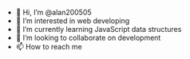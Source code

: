 - 👋 Hi, I’m @alan200505
- 👀 I’m interested in web developing
- 🌱 I’m currently learning JavaScript data structures
- 💞️ I’m looking to collaborate on development
- 📫 How to reach me 

<!---
alan200505/alan200505 is a ✨ special ✨ repository because its `README.md` (this file) appears on your GitHub profile.
You can click the Preview link to take a look at your changes.
--->
